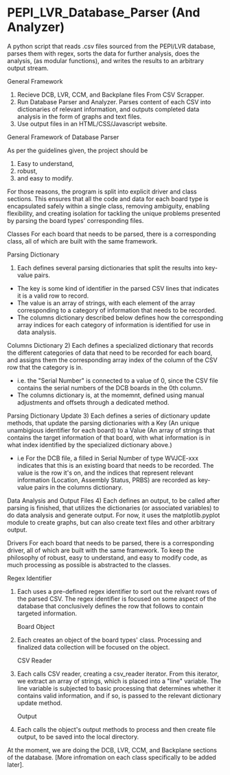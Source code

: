 # PEPI_LVR_Database_Parser (And Analyzer)
A python script that reads .csv files sourced from the PEPI/LVR database, 
parses them with regex, 
sorts the data for further analysis, 
does the analysis, (as modular functions),
and writes the results to an arbitrary output stream.

General Framework
1) Recieve DCB, LVR, CCM, and Backplane files From CSV Scrapper.
2) Run Database Parser and Analyzer. Parses content of each CSV into dictionaries of relevant information,
and outputs completed data analysis in the form of graphs and text files.
3) Use output files in an HTML/CSS/Javascript website.

General Framework of Database Parser

As per the guidelines given, the project should be 
1) Easy to understand,
2) robust,
3) and easy to modify.

For those reasons, the program is split into explicit driver and class sections. 
This ensures that all the code and data for each board type is encapsulated safely within a single class, 
removing ambiguity, enabling flexibility, 
and creating isolation for tackling the unique problems presented by parsing the board types' corresponding files.

Classes
For each board that needs to be parsed, there is a corresponding class, all of which are built with the same framework.

Parsing Dictionary
1) Each defines several parsing dictionaries that split the results into key-value pairs. 
- The key is some kind of identifier in the parsed CSV lines that indicates it is a valid row to record.
- The value is an array of strings, with each element of the array corresponding to a category of information that needs to be recorded.
- The columns dictionary described below defines how the corresponding array indices for each category of information is identified 
for use in data analysis.
   

Columns Dictionary
2) Each defines a specialized dictionary that records the different categories of data that need to be recorded for each board,
and assigns them the corresponding array index of the column of the CSV row that the category is in. 
- i.e. the "Serial Number" is connected to a value of 0, since the CSV file contains the serial numbers of the DCB boards in the 0th column.
- The columns dictionary is, at the momemnt, defined using manual adjustments and offsets through a dedicated method.
   
Parsing Dictionary Update
3) Each defines a series of dictionary update methods, that update the parsing dictionaries with a Key (An unique unambigious identifier for each board) to a Value (An array of strings that contains the target information of that board, with what information is in what index identified by the specialized dictionary above.)
- i.e For the DCB file, a filled in Serial Number of type WVJCE-xxx indicates that this is an existing board that needs to be recorded. The value is the row it's on, and the indices that represent relevant information (Location, Assembly Status, PRBS) are recorded as key-value pairs in the columns dictionary.

Data Analysis and Output Files
4) Each defines an output, to be called after parsing is finished, that utilizes the dictionaries (or associated variables) to
do data analysis and generate output. For now, it uses the matplotlib.pyplot module to create graphs, but can also create text files and other arbitrary output.

Drivers
For each board that needs to be parsed, there is a corresponding driver, all of which are built with the same framework.
To keep the philosophy of robust, easy to understand, and easy to modify code, as much processing as possible is abstracted to the classes.
  
  Regex Identifier
1) Each uses a pre-defined regex identifier to sort out the relvant rows of the parsed CSV. The regex identifier 
is focused on some aspect of the database that conclusively defines the row that follows to contain targeted information.

   Board Object
2) Each creates an object of the board types' class. Processing and finalized data collection will be focused on
the object.
  
   CSV Reader
3) Each calls CSV reader, creating a csv_reader iterator. From this iterator, we extract an array of strings, which is placed
into a "line" variable. The line variable is subjected to basic processing that determines whether it contains valid information,
and if so, is passed to the relevant dictionary update method.

   Output
4) Each calls the object's output methods to process and then create file output, to be saved into the local directory.

At the moment, we are doing the DCB, LVR, CCM, and Backplane sections of the database.
[More infromation on each class specifically to be added later].
